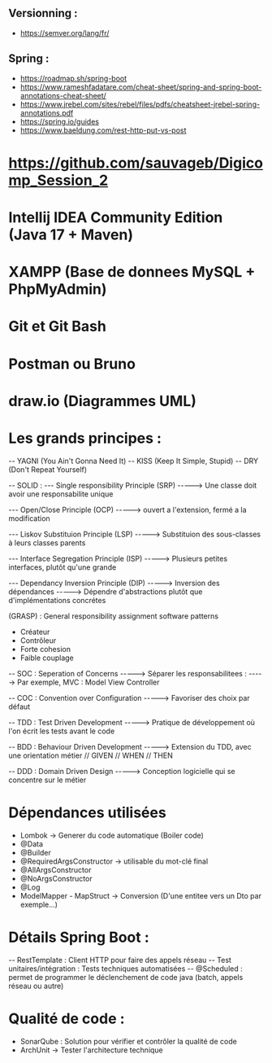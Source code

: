 ## Versionning :
- https://semver.org/lang/fr/

## Spring : 
- https://roadmap.sh/spring-boot
- https://www.rameshfadatare.com/cheat-sheet/spring-and-spring-boot-annotations-cheat-sheet/
- https://www.jrebel.com/sites/rebel/files/pdfs/cheatsheet-jrebel-spring-annotations.pdf
- https://spring.io/guides
- https://www.baeldung.com/rest-http-put-vs-post





# https://github.com/sauvageb/Digicomp_Session_2

# Intellij IDEA Community Edition (Java 17 + Maven)

# XAMPP (Base de donnees MySQL + PhpMyAdmin)

# Git et Git Bash

# Postman ou Bruno

# draw.io (Diagrammes UML)

# Les grands principes :
-- YAGNI (You Ain't Gonna Need It)
-- KISS  (Keep It Simple, Stupid)
-- DRY   (Don't Repeat Yourself)

-- SOLID :
--- Single responsibility Principle (SRP)
-----> Une classe doit avoir une responsabilite unique

--- Open/Close Principle (OCP)
-----> ouvert a l'extension, fermé a la modification

--- Liskov Substituion Principle (LSP)
-----> Substituion des sous-classes à leurs classes parents


--- Interface Segregation Principle (ISP)
-----> Plusieurs petites interfaces, plutôt qu'une grande

--- Dependancy Inversion Principle (DIP)
-----> Inversion des dépendances
-----> Dépendre d'abstractions plutôt que d'implémentations concrétes

(GRASP) : General responsibility assignment software patterns
- Créateur
- Contrôleur
- Forte cohesion
- Faible couplage

-- SOC : Seperation of Concerns
-----> Séparer les responsabilitees : 
-----> Par exemple, MVC : Model View Controller

-- COC : Convention over Configuration
-----> Favoriser des choix par défaut

-- TDD : Test Driven Development
-----> Pratique de développement où l'on écrit les tests avant le code 

-- BDD : Behaviour Driven Development
-----> Extension du TDD, avec une orientation métier
// GIVEN
// WHEN
// THEN

-- DDD : Domain Driven Design
-----> Conception logicielle qui se concentre sur le métier

# Dépendances utilisées
- Lombok    -> Generer du code automatique (Boiler code)
- @Data
- @Builder
- @RequiredArgsConstructor -> utilisable du mot-clé final
- @AllArgsConstructor
- @NoArgsConstructor
- @Log
- ModelMapper - MapStruct -> Conversion (D'une entitee vers un Dto par exemple...)


# Détails Spring Boot :
-- RestTemplate : Client HTTP pour faire des appels réseau
-- Test unitaires/intégration : Tests techniques automatisées
-- @Scheduled : permet de programmer le déclenchement de code java (batch, appels réseau ou autre)

# Qualité de code :
- SonarQube : Solution pour vérifier et contrôler la qualité de code
- ArchUnit  -> Tester l'architecture technique

